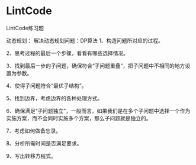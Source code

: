 # LintCode
LintCode练习题

动态规划：
解决动态规划问题：DP算法
   1、构造问题所对应的过程。

   2、思考过程的最后一个步骤，看看有哪些选择情况。

   3、找到最后一步的子问题，确保符合“子问题重叠”，把子问题中不相同的地方设置为参数。

   4、使得子问题符合“最优子结构”。

   5、找到边界，考虑边界的各种处理方式。

   6、确保满足“子问题独立”，一般而言，如果我们是在多个子问题中选择一个作为实施方案，而不会同时实施多个方案，那么子问题就是独立的。

   7、考虑如何做备忘录。

   8、分析所需时间是否满足要求。

   9、写出转移方程式。
